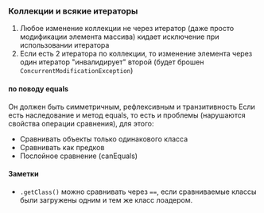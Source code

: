 ### Коллекции и всякие итераторы

1. Любое изменение коллекции не через итератор (даже просто модификации элемента массива) кидает исключение при использовании итератора
2. Если есть 2 итератора по коллекции, то изменение элемента через один итератор "инвалидирует" второй (будет брошен `ConcurrentModificationException`)

#### по поводу equals
Он должен быть симметричным, рефлексивным и транзитивность
Если есть наследование и метод equals, то есть и проблемы (нарушаются свойства операции сравнения), для этого:

* Сравнивать объекты только одинакового класса
* Сравнивать как предков
* Послойное сравнение (canEquals)

#### Заметки

* `.getClass()` можно сравнивать через `==`, если сравниваемые классы были загружены одним и тем же класс лоадером. 
